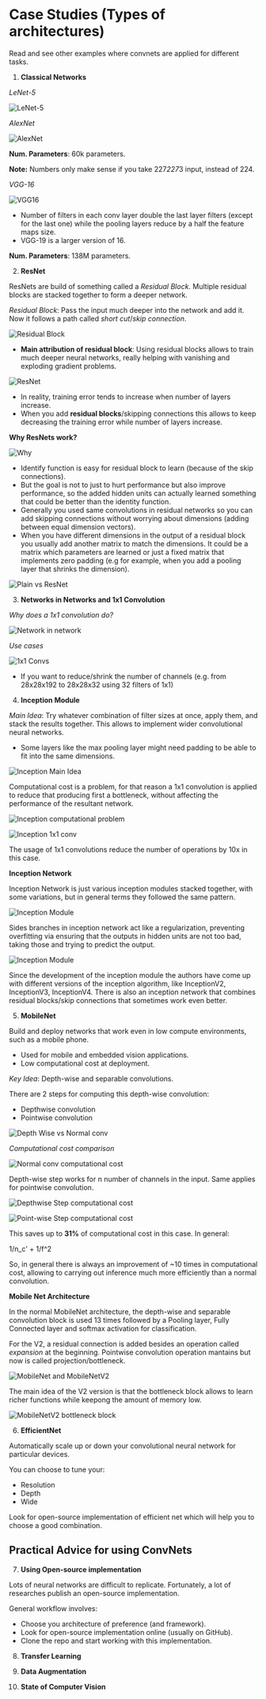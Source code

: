 # Case Studies (Types of architectures)

Read and see other examples where convnets are applied for different tasks.

1. __Classical Networks__

_LeNet-5_

![LeNet-5](images/lenet5.png)

_AlexNet_

![AlexNet](images/alexnet.png)

__Num. Parameters__: 60k parameters.

__Note:__ Numbers only make sense if you take 227*227*3 input, instead of 224.

_VGG-16_

![VGG16](images/vgg16.png)

- Number of filters in each conv layer double the last layer filters (except for the last one) while the pooling layers reduce by a half the feature maps size.
- VGG-19 is a larger version of 16.

__Num. Parameters__: 138M parameters.

2. __ResNet__

ResNets are build of something called a _Residual Block_. Multiple residual blocks are stacked together to form a deeper network.

_Residual Block_: Pass the input much deeper into the network and add it. Now it follows a path called _short cut_/_skip connection_. 

![Residual Block](images/residual_block.png)

- __Main attribution of residual block__: Using residual blocks allows to train much deeper neural networks, really helping with vanishing and exploding gradient problems.

![ResNet](images/resnet.png)

- In reality, training error tends to increase when number of layers increase.
- When you add __residual blocks__/skipping connections this allows to keep decreasing the training error while number of layers increase.

__Why ResNets work?__

![Why](images/why_resnets.png)

- Identify function is easy for residual block to learn (because of the skip connections).
- But the goal is not to just to hurt performance but also improve performance, so the added hidden units can actually learned something that could be better than the identity function.
- Generally you used same convolutions in residual networks so you can add skipping connections without worrying about dimensions (adding between equal dimension vectors).
- When you have different dimensions in the output of a residual block you usually add another matrix to match the dimensions. It could be a matrix which parameters are learned or just a fixed matrix that implements zero padding (e.g for example, when you add a pooling layer that shrinks the dimension).

![Plain vs ResNet](images/plain_v_resnet.png)

3. __Networks in Networks and 1x1 Convolution__

_Why does a 1x1 convolution do?_

![Network in network](images/network_in_network.png)

_Use cases_

![1x1 Convs](images/conv_1x1.png)

- If you want to reduce/shrink the number of channels (e.g. from 28x28x192 to 28x28x32 using 32 filters of 1x1)

4. __Inception Module__

_Main Idea_: Try whatever combination of filter sizes at once, apply them, and stack the results together. This allows to implement wider convolutional neural networks.

- Some layers like the max pooling layer might need padding to be able to fit into the same dimensions.

![Inception Main Idea](images/inception_idea.png)

Computational cost is a problem, for that reason a 1x1 convolution is applied to reduce that producing first a bottleneck, without affecting the performance of the resultant network.

![Inception computational problem](images/inception_problem.png)

![Inception 1x1 conv](images/inception_conv_1x1.png)

The usage of 1x1 convolutions reduce the number of operations by 10x in this case.

__Inception Network__

Inception Network is just various inception modules stacked together, with some variations, but in general terms they followed the same pattern.

![Inception Module](images/inception_module.png)

Sides branches in inception network act like a regularization, preventing overfitting via ensuring that the outputs in hidden units are not too bad, taking those and trying to predict the output.

![Inception Module](images/inception_branches.png)

Since the development of the inception module the authors have come up with different versions of the inception algorithm, like InceptionV2, InceptionV3, InceptionV4. There is also an inception network that combines residual blocks/skip connections that sometimes work even better.

5. __MobileNet__

Build and deploy networks that work even in low compute environments, such as a mobile phone.

- Used for mobile and embedded vision applications.
- Low computational cost at deployment.

_Key Idea_: Depth-wise and separable convolutions.

There are 2 steps for computing this depth-wise convolution:

- Depthwise convolution
- Pointwise convolution

![Depth Wise vs Normal conv](images/depthwise_v_normal_conv.png)

_Computational cost comparison_

![Normal conv computational cost](images/normal_conv.png)

Depth-wise step works for n number of channels in the input. Same applies for pointwise convolution.

![Depthwise Step computational cost](images/depthwise_step.png)

![Point-wise Step computational cost](images/pointwise_step.png)

This saves up to __31%__  of computational cost in this case. In general:

1/n_c' + 1/f^2

So, in general there is always an improvement of ~10 times in computational cost, allowing to carrying out inference much more efficiently than a normal convolution.

__Mobile Net Architecture__

In the normal MobileNet architecture, the depth-wise and separable convolution block is used 13 times followed by a Pooling layer, Fully Connected layer and softmax activation for classification.

For the V2, a residual connection is added besides an operation called _expansion_ at the beginning. Pointwise convolution operation mantains but now is called projection/bottleneck.

![MobileNet and MobileNetV2](images/mobile_nets.png)

The main idea of the V2 version is that the bottleneck block allows to learn richer functions while keepong the amount of memory low.

![MobileNetV2 bottleneck block](images/bottlenect_block_mobilenet_v2.png)

6. __EfficientNet__

Automatically scale up or down your convolutional neural network for particular devices.

You can choose to tune your:

- Resolution
- Depth
- Wide

Look for open-source implementation of efficient net which will help you to choose a good combination.

## Practical Advice for using ConvNets

7. __Using Open-source implementation__

Lots of neural networks are difficult to replicate. Fortunately, a lot of researches publish an open-source implementation.

General workflow involves:

- Choose you architecture of preference (and framework).
- Look for open-source implementation online (usually on GitHub).
- Clone the repo and start working with this implementation.

8. __Transfer Learning__



9. __Data Augmentation__

10. __State of Computer Vision__


